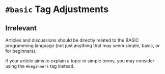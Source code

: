 # `#basic` Tag Adjustments

## Irrelevant

Articles and discussions should be directly related to the BASIC programming language (not just anything that may seem simple, basic, or for beginners).

If your article aims to explain a topic in simple terms, you may consider using the `#beginners` tag instead.
